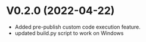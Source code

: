 # V0.2.0 (2022-04-22)
- Added pre-publish custom code execution feature.
- updated build.py script to work on Windows